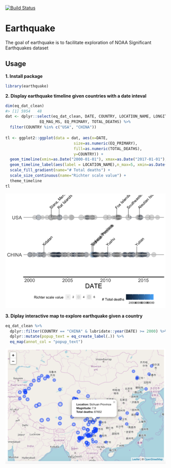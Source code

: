 
[![Build Status](https://travis-ci.org/thunder001/earthquake.svg?branch=master)](https://travis-ci.org/thunder001/earthquake)

# Earthquake

The goal of earthquake is to facilitate exploration of NOAA Significant Earthquakes dataset

## Usage

**1. Install package**

```r
library(earthquake)
```


**2. Display earthquake timeline given countries with a date inteval**


```r
dim(eq_dat_clean)
#> [1] 5954   48
dat <- dplyr::select(eq_dat_clean, DATE, COUNTRY, LOCATION_NAME, LONGITUDE, LATITUDE, 
               EQ_MAG_MS, EQ_PRIMARY, TOTAL_DEATHS) %>%
  filter(COUNTRY %in% c("USA", "CHINA"))

tl <- ggplot2::ggplot(data = dat, aes(x=DATE, 
                              size=as.numeric(EQ_PRIMARY),
                              fill=as.numeric(TOTAL_DEATHS),
                              y=COUNTRY)) +
  geom_timeline(xmin=as.Date("2000-01-01"), xmax=as.Date("2017-01-01"), stat="Timeline") +
  geom_timeline_label(aes(label = LOCATION_NAME),n_max=5, xmin=as.Date("2000-01-01"), xmax=as.Date("2017-01-01")) +
  scale_fill_gradient(name="# Total deaths") +
  scale_size_continuous(name="Richter scale value") +
  theme_timeline
tl
```

![](vignettes/README_figs/timeline.png)<!-- -->

**3. Diplay interactive map to explore earthquake given a country**



```r
eq_dat_clean %>% 
  dplyr::filter(COUNTRY == "CHINA" & lubridate::year(DATE) >= 2000) %>% 
  dplyr::mutate(popup_text = eq_create_label(.)) %>% 
  eq_map(annot_col = "popup_text")
```

![](vignettes/README_figs/leaflet.png)<!-- -->
